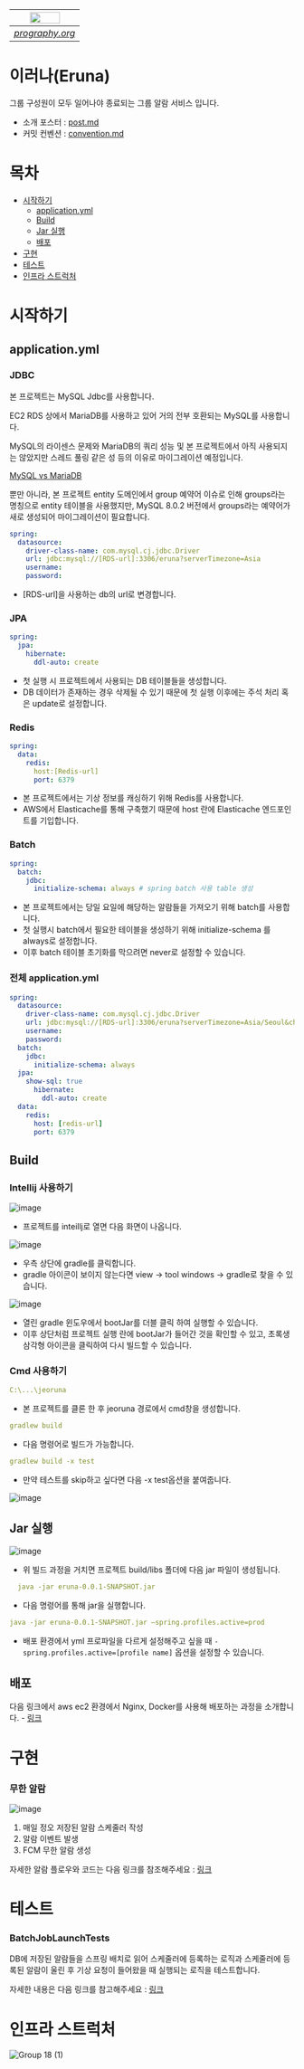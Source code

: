 |<img src = "https://github.com/Eruna-Jeoruna/jeoruna/assets/47443884/86d73e0e-fdc1-4009-b809-f88ce94ad1e2" width = "70%" height = "70%">|
|:--:| 
| *[prography.org](https://prography.org)* |
# 이러나(Eruna)

그룹 구성원이 모두 일어나야 종료되는 그룹 알람 서비스 입니다.

- 소개 포스터 : [post.md](https://github.com/Eruna-Jeoruna/jeoruna/blob/main/post.md)
- 커밋 컨벤션 : [convention.md](https://github.com/Eruna-Jeoruna/jeoruna/blob/main/convention.md)



# 목차
- [시작하기](#시작하기)
  - [application.yml](#application.yml)
  - [Build](#Build)
  - [Jar 실행](#Jar-실행)
  - [배포](#배포)
- [구현](#구현)
- [테스트](#테스트)
- [인프라 스트럭처](#인프라-스트럭처)

# 시작하기

## application.yml

### JDBC

본 프로젝트는 MySQL Jdbc를 사용합니다. 

EC2 RDS 상에서 MariaDB를 사용하고 있어 거의 전부 호환되는 MySQL를 사용합니다.

MySQL의 라이센스 문제와 MariaDB의 쿼리 성능 및 본 프로젝트에서 아직 사용되지는 않았지만 스레드 풀링 같은 성 등의 이유로 마이그레이션 예정입니다.

[MySQL vs MariaDB](https://aws.amazon.com/ko/compare/the-difference-between-mariadb-vs-mysql/)

뿐만 아니라, 본 프로젝트 entity 도메인에서 group 예약어 이슈로 인해 groups라는 명칭으로 entity 테이블을 사용했지만, MySQL 8.0.2 버전에서 groups라는 예약어가 새로 생성되어 마이그레이션이 필요합니다.

```yaml
spring:
  datasource:
    driver-class-name: com.mysql.cj.jdbc.Driver
    url: jdbc:mysql://[RDS-url]:3306/eruna?serverTimezone=Asia
    username: 
    password:
```

- [RDS-url]을 사용하는 db의 url로 변경합니다.

### JPA

```yaml
spring:
  jpa:
    hibernate:
      ddl-auto: create
```

- 첫 실행 시 프로젝트에서 사용되는 DB 테이블들을 생성합니다.
- DB 데이터가 존재하는 경우 삭제될 수 있기 때문에 첫 실행 이후에는 주석 처리 혹은 update로 설정합니다.

### Redis

```yaml
spring:
  data:
    redis:
      host:[Redis-url]
      port: 6379
```

- 본 프로젝트에서는 기상 정보를 캐싱하기 위해 Redis를 사용합니다.
- AWS에서 Elasticache를 통해 구축했기 때문에 host 란에 Elasticache 엔드포인트를 기입합니다.

### Batch

```yaml
spring:	
  batch:
    jdbc:
      initialize-schema: always # spring batch 사용 table 생성
```

- 본 프로젝트에서는 당일 요일에 해당하는 알람들을 가져오기 위해 batch를 사용합니다.
- 첫 실행시 batch에서 필요한 테이블을 생성하기 위해 initialize-schema 를 always로 설정합니다.
- 이후 batch 테이블 초기화를 막으려면 never로 설정할 수 있습니다.

### 전체 application.yml

```yaml
spring:
  datasource:
    driver-class-name: com.mysql.cj.jdbc.Driver
    url: jdbc:mysql://[RDS-url]:3306/eruna?serverTimezone=Asia/Seoul&characterEncoding=UTF-8
    username: 
    password: 
  batch:
    jdbc:
      initialize-schema: always
  jpa:
    show-sql: true
      hibernate:
        ddl-auto: create
  data:
    redis:
      host: [redis-url]
      port: 6379

```

## Build

### Intellij 사용하기

![image](https://github.com/Eruna-Jeoruna/jeoruna/assets/47443884/5bd14945-71fc-490b-b700-c73c9deef791)

- 프로젝트를 inteillj로 열면 다음 화면이 나옵니다.

![image](https://github.com/Eruna-Jeoruna/jeoruna/assets/47443884/1c1bd552-bc5d-41cf-aa0e-f25e56a568a8)

- 우측 상단에 gradle를 클릭합니다.
- gradle 아이콘이 보이지 않는다면 view → tool windows → gradle로 찾을 수 있습니다.

![image](https://github.com/Eruna-Jeoruna/jeoruna/assets/47443884/1227ab07-8f0d-4dc7-b2ea-62aba5e076d7)

- 열린 gradle 윈도우에서 bootJar를 더블 클릭 하여 실행할 수 있습니다.
- 이후 상단처럼 프로젝트 실행 란에 bootJar가 들어간 것을 확인할 수 있고, 초록생 삼각형 아이콘을 클릭하여 다시 빌드할 수 있습니다.

### Cmd 사용하기

```yaml
C:\...\jeoruna
```

- 본 프로젝트를 클론 한 후 jeoruna 경로에서 cmd창을 생성합니다.

```yaml
gradlew build
```

- 다음 명령어로 빌드가 가능합니다.

```yaml
gradlew build -x test
```

- 만약 테스트를 skip하고 싶다면 다음 -x test옵션을 붙여줍니다.

![image](https://github.com/Eruna-Jeoruna/jeoruna/assets/47443884/38b1811a-780d-4e43-8846-3e4408f7a4b5)

## Jar 실행

![image](https://github.com/Eruna-Jeoruna/jeoruna/assets/47443884/f2691e7e-8c08-41c0-930e-c4bd00d5ea43)

- 위 빌드 과정을 거치면 프로젝트 build/libs 폴더에 다음 jar 파일이 생성됩니다.

```yaml
  java -jar eruna-0.0.1-SNAPSHOT.jar
```

- 다음 명령어를 통해 jar을 실행합니다.

```yaml
java -jar eruna-0.0.1-SNAPSHOT.jar —spring.profiles.active=prod

```

- 배포 환경에서 yml 프로파일을 다르게 설정해주고 싶을 때 `-spring.profiles.active=[profile name]` 옵션을 설정할 수 있습니다.

## 배포
다음 링크에서 aws ec2 환경에서 Nginx, Docker를 사용해 배포하는 과정을 소개합니다. - [링크](https://github.com/Eruna-Jeoruna/jeoruna/blob/main/deployment.md)

# 구현

### 무한 알람

![image](https://github.com/Eruna-Jeoruna/jeoruna/assets/47443884/90bde95c-f810-42f2-8e1e-fe82361cf582)

1. 매일 정오 저장된 알람 스케줄러 작성
2. 알람 이벤트 발생
3. FCM 무한 알람 생성

자세한 알람 플로우와 코드는 다음 링크를 참조해주세요 : [링크](https://www.notion.so/wakeup-SSE-Redis-023eabe116f14e71af2a8c8c010cdadf?pvs=21)

# 테스트

### BatchJobLaunchTests

DB에 저장된 알람들을 스프링 배치로 읽어 스케줄러에 등록하는 로직과 스케줄러에 등록된 알람이 울린 후 기상 요청이 들어왔을 때 실행되는 로직을 테스트합니다. 

자세한 내용은 다음 링크를 참고해주세요 : [링크](https://skitter-cathedral-fc6.notion.site/Spring-Batch-Quartz-92a860ad8bd64547a3e17baa2bc02432?pvs=4)


# 인프라 스트럭처

![Group 18 (1)](https://github.com/Eruna-Jeoruna/jeoruna/assets/47443884/07bd9b76-2b88-4dba-876a-8db103c84194)



